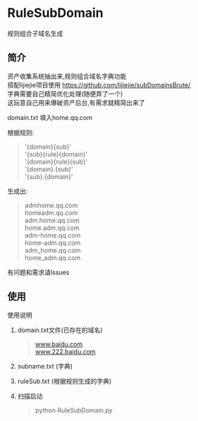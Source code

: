 # RuleSubDomain
规则组合子域名生成
## 简介

资产收集系统抽出来,规则组合域名字典功能  
搭配lijiejie项目使用 https://github.com/lijiejie/subDomainsBrute/  
字典需要自己精简优化处理(随便弄了一个)  
这玩意自己用来爆破资产后台,有需求就精简出来了  

domain.txt 填入home.qq.com  

根据规则:  

 >'{domain}{sub}'  
 >'{sub}{rule}{domain}'  
 >'{domain}{rule}{sub}'  
 >'{domain}.{sub}'  
 >'{sub}.{domain}'  
 
生成出:  

>admhome.qq.com  
>homeadm.qq.com  
>adm.home.qq.com  
>home.adm.qq.com  
>adm-home.qq.com  
>home-adm.qq.com  
>adm_home.qq.com  
>home_adm.qq.com  

有问题和需求请Issues  

## 使用

    
使用说明

1. domain.txt文件(已存在的域名)
    >www.baidu.com  
    >www.222.baidu.com  
2. subname.txt (字典)  

3. ruleSub.txt (根据规则生成的字典)   

4. 扫描启动
   >python RuleSubDomain.py  

